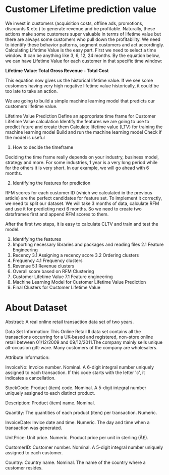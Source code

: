 # **Customer Lifetime prediction value**

We invest in customers (acquisition costs, offline ads, promotions, discounts & etc.) to generate revenue and be profitable. Naturally, these actions make some customers super valuable in terms of lifetime value but there are always some customers who pull down the profitability. We need to identify these behavior patterns, segment customers and act accordingly. Calculating Lifetime Value is the easy part. First we need to select a time window. It can be anything like 3, 6, 12, 24 months. By the equation below, we can have Lifetime Value for each customer in that specific time window:

**Lifetime Value: Total Gross Revenue - Total Cost**

This equation now gives us the historical lifetime value. If we see some customers having very high negative lifetime value historically, it could be too late to take an action.

We are going to build a simple machine learning model that predicts our customers lifetime value.

Lifetime Value Prediction
Define an appropriate time frame for Customer Lifetime Value calculation
Identify the features we are going to use to predict future and create them
Calculate lifetime value (LTV) for training the machine learning model
Build and run the machine learning model
Check if the model is useful
1. How to decide the timeframe

Deciding the time frame really depends on your industry, business model, strategy and more. For some industries, 1 year is a very long period while for the others it is very short. In our example, we will go ahead with 6 months.

2. Identifying the features for prediction

RFM scores for each customer ID (which we calculated in the previous article) are the perfect candidates for feature set. To implement it correctly, we need to split our dataset. We will take 3 months of data, calculate RFM and use it for predicting next 6 months. So we need to create two dataframes first and append RFM scores to them.

After the first two steps, it is easy to calculate CLTV and train and test the model.

1. Identifying the features
2. Importing necessary libraries and packages and reading files
2.1 Feature Engineering
3. Recency
3.1 Assigning a recency score
3.2 Ordering clusters
4. Frequency
4.1 Frequency clusters
5. Revenue
5.1 Revenue clusters
6. Overall score based on RFM Clustering
7. Customer Lifetime Value
7.1 Feature engineering
8. Machine Learning Model for Customer Lifetime Value Prediction
9. Final Clusters for Customer Lifetime Value

# **About Dataset**
Abstract: A real online retail transaction data set of two years.

Data Set Information:
This Online Retail II data set contains all the transactions occurring for a UK-based and registered, non-store online retail between 01/12/2009 and 09/12/2011.The company mainly sells unique all-occasion gift-ware. Many customers of the company are wholesalers.

Attribute Information:

InvoiceNo: Invoice number. Nominal. A 6-digit integral number uniquely assigned to each transaction. If this code starts with the letter 'c', it indicates a cancellation.

StockCode: Product (item) code. Nominal. A 5-digit integral number uniquely assigned to each distinct product.

Description: Product (item) name. Nominal.

Quantity: The quantities of each product (item) per transaction. Numeric.

InvoiceDate: Invice date and time. Numeric. The day and time when a transaction was generated.

UnitPrice: Unit price. Numeric. Product price per unit in sterling (Â£).

CustomerID: Customer number. Nominal. A 5-digit integral number uniquely assigned to each customer.

Country: Country name. Nominal. The name of the country where a customer resides.
